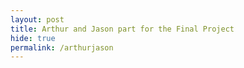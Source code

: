 ```yaml
---
layout: post
title: Arthur and Jason part for the Final Project
hide: true
permalink: /arthurjason
---
```


<head>
    <style>
    </style>
</head>

<body>
    
</body>

<script>
    [
        [a,b,c],
        [d,e,f],
        [g,h,i]
    ]
</script>